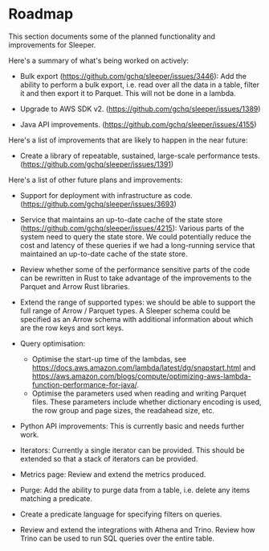 Roadmap
=======

This section documents some of the planned functionality and improvements for Sleeper.

Here's a summary of what's being worked on actively:

- Bulk export (https://github.com/gchq/sleeper/issues/3446): Add the ability to perform a bulk export, i.e. read over
    all the data in a table, filter it and then export it to Parquet. This will not be done in a lambda.

- Upgrade to AWS SDK v2. (https://github.com/gchq/sleeper/issues/1389)

- Java API improvements. (https://github.com/gchq/sleeper/issues/4155)


Here's a list of improvements that are likely to happen in the near future:

- Create a library of repeatable, sustained, large-scale performance tests. (https://github.com/gchq/sleeper/issues/1391)


Here's a list of other future plans and improvements:

- Support for deployment with infrastructure as code. (https://github.com/gchq/sleeper/issues/3693)

- Service that maintains an up-to-date cache of the state store (https://github.com/gchq/sleeper/issues/4215): Various
    parts of the system need to query the state store. We could potentially reduce the cost and latency of these queries
    if we had a long-running service that maintained an up-to-date cache of the state store.

- Review whether some of the performance sensitive parts of the code can be rewritten
    in Rust to take advantage of the improvements to the Parquet and Arrow Rust libraries.

- Extend the range of supported types: we should be able to support the full range
    of Arrow / Parquet types. A Sleeper schema could be specified as an Arrow schema
    with additional information about which are the row keys and sort keys.

- Query optimisation:
    - Optimise the start-up time of the lambdas, see https://docs.aws.amazon.com/lambda/latest/dg/snapstart.html
    and https://aws.amazon.com/blogs/compute/optimizing-aws-lambda-function-performance-for-java/.
    - Optimise the parameters used when reading and writing Parquet files. These parameters include whether
    dictionary encoding is used, the row group and page sizes, the readahead size, etc.

- Python API improvements: This is currently basic and needs further work.

- Iterators: Currently a single iterator can be provided. This should be extended so
    that a stack of iterators can be provided.

- Metrics page: Review and extend the metrics produced.

- Purge: Add the ability to purge data from a table, i.e. delete any items matching a
    predicate.

- Create a predicate language for specifying filters on queries.

- Review and extend the integrations with Athena and Trino. Review how Trino can
    be used to run SQL queries over the entire table.
